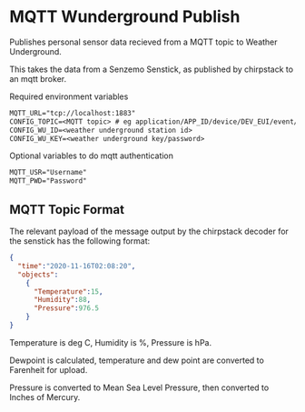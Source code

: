 # MQTT Wunderground Publish

Publishes personal sensor data recieved from a MQTT topic to Weather Underground.

This takes the data from a Senzemo Senstick, as published by chirpstack to an mqtt broker.


Required environment variables
```txt
MQTT_URL="tcp://localhost:1883"
CONFIG_TOPIC=<MQTT topic> # eg application/APP_ID/device/DEV_EUI/event/up
CONFIG_WU_ID=<weather underground station id>
CONFIG_WU_KEY=<weather underground key/password>
```
Optional variables to do mqtt authentication
```txt
MQTT_USR="Username"
MQTT_PWD="Password"
```

## MQTT Topic Format

The relevant payload of the message output by the chirpstack decoder for the senstick has the following format:
```json
{
  "time":"2020-11-16T02:08:20",
  "objects":
    {
      "Temperature":15,
      "Humidity":88,
      "Pressure":976.5
    }
}
```
Temperature is deg C, Humidity is %, Pressure is hPa.

Dewpoint is calculated, temperature and dew point are converted to Farenheit for upload.

Pressure is converted to Mean Sea Level Pressure, then converted to Inches of Mercury.

